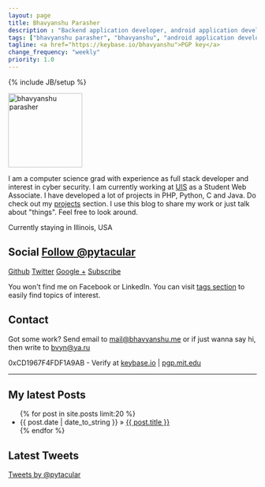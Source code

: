 ```yaml
---
layout: page
title: Bhavyanshu Parasher
description : "Backend application developer, android application developer, python and php application developer."
tags: ["bhavyanshu parasher", "bhavyanshu", "android application developer","backend application developer"]
tagline: <a href="https://keybase.io/bhavyanshu">PGP key</a>
change_frequency: "weekly"
priority: 1.0
---
```

{% include JB/setup %}

<div class="row">
 <div class="col-md-12 bio">
  <div class="pull-left">
   <img itemprop="image" class="bio-img" style="display: block; width: 150px; margin-right: 8px; margin-bottom:5px;" src="https://avatars0.githubusercontent.com/u/3829459" alt="bhavyanshu parasher" />
  </div>
  <div class="bio-text">
    <p>
      I am a computer science grad with experience as full stack developer and interest in cyber security. I am currently working at <a href="http://uis.edu" target="_blank">UIS</a> as a Student Web Associate. I have developed a lot of projects in PHP, Python, C and Java. Do check out my <a href="https://bhavyanshu.me/projects.html">projects</a> section.
      I use this blog to share my work or just talk about "things". Feel free to look around.
    </p>
    <p>Currently staying in
     <span itemprop="address" itemscope
       itemtype="http://data-vocabulary.org/Address">
       <span itemprop="locality">Illinois</span>,
       <span itemprop="region">USA</span>
     </span>
    </p>
  </div>
 </div>
</div>

<div class="row">
  <div class="col-md-7 social">
    <h2>
    Social
    <a href="https://twitter.com/pytacular" class="twitter-follow-button" data-show-count="true" data-size="medium" data-lang="en">Follow @pytacular</a>
    </h2>
    <p>
      <a href="https://github.com/{{ site.author.github }}" target="_blank"><span class="fa fa-2x fa-github"></span><span class="hidden-xs">Github</span></a>
      <a href="https://twitter.com/pytacular" target="_blank"><span class="fa fa-2x fa-twitter"></span><span class="hidden-xs">Twitter</span></a>
      <a href="https://plus.google.com/112306240164215805986" rel="author" target="_blank"><span class="fa fa-2x fa-google-plus"></span><span class="hidden-xs">Google +</span></a>
      <a href="http://bhavyanshu.me/subscribe.html" target="_blank"><span class="fa fa-2x fa-rss"></span><span class="hidden-xs">Subscribe</span></a>
    </p>
    <p>You won't find me on Facebook or LinkedIn.
    You can visit <a href="/tags.html">tags section</a> to easily find topics of interest.</p>
  </div>
  <div class="col-md-5" id="contact">
    <h2>Contact</h2>
    <p>
    Got some work? Send email to <a href="mailto:mail@bhavyanshu.me">mail@bhavyanshu.me</a>  or if just wanna say hi, then write to <a href="bvyn@ya.ru">bvyn@ya.ru</a>
    </p>
    <p>
    0xCD1967F4FDF1A9AB - Verify at <a target="_blank" href="https://keybase.io/bhavyanshu">keybase.io</a> | <a href="https://pgp.mit.edu/pks/lookup?op=vindex&fingerprint=on&search=0xCD1967F4FDF1A9AB" target="_blank">pgp.mit.edu</a>
    </p>
  </div>
</div>

<hr/>
<div class="row-fluid">
  <div class="col-md-8 latest_posts">
    <h2>My latest Posts</h2>
    <ul class="posts">
      {% for post in site.posts limit:20 %}
        <li><span>{{ post.date | date_to_string }}</span> &raquo; <a href="{{ BASE_PATH }}{{ post.url }}">{{ post.title }}</a></li>
      {% endfor %}
    </ul>
  </div>

  <div class="col-md-4">
    <h2>Latest Tweets</h2>
    <a class="twitter-timeline" height="500" href="https://twitter.com/pytacular" data-widget-id="388676082561318912">Tweets by @pytacular</a>
  </div>
</div>
